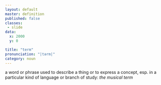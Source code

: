 ```yaml
---
layout: default
master: definition
published: false
classes:
 - slide
data:
  x: 2000
  y: 0

title: "term"
pronunciation: "|tərm|"
category: noun
---
```


a word or phrase used to describe a thing or to express a concept, esp. in a particular kind of language or branch of study: *the musical term*